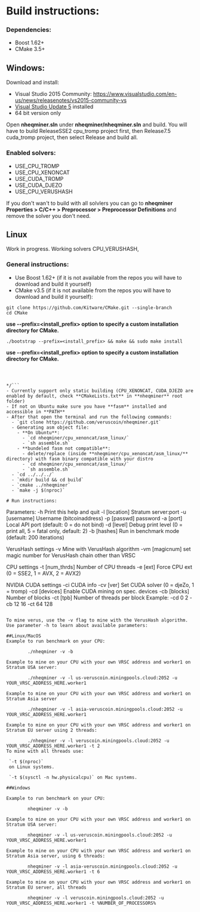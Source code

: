 # Build instructions:

### Dependencies:
  - Boost 1.62+
  - CMake 3.5+

## Windows:

Download and install:
- Visual Studio 2015 Community: https://www.visualstudio.com/en-us/news/releasenotes/vs2015-community-vs
- [Visual Studio Update 5](https://www.microsoft.com/en-us/download/details.aspx?id=48129) installed
- 64 bit version only

Open **nheqminer.sln** under **nheqminer/nheqminer.sln** and build. You will have to build ReleaseSSE2 cpu_tromp project first, then Release7.5 cuda_tromp project, then select Release and build all.

### Enabled solvers: 
  - USE_CPU_TROMP
  - USE_CPU_XENONCAT
  - USE_CUDA_TROMP
  - USE_CUDA_DJEZO
  - USE_CPU_VERUSHASH

If you don't wan't to build with all solvlers you can go to **nheqminer Properties > C/C++ > Preprocessor > Preprocessor Definitions** and remove the solver you don't need.

## Linux
Work in progress.
Working solvers CPU_VERUSHASH,
### General instructions:
  - Use Boost 1.62+ (if it is not available from the repos you will have to download and build it yourself)
  - CMake v3.5 (if it is not available from the repos you will have to download and build it yourself):
  ```
  git clone https://github.com/Kitware/CMake.git --single-branch
  cd CMake
  ```
  **use --prefix=<install_prefix> option to specify a custom installation directory for CMake.**

  ```
  ./bootstrap --prefix=<install_prefix> && make && sudo make install 
  ```
  **use --prefix=<install_prefix> option to specify a custom installation directory for CMake.**
  
  ```

  
  
  */```
  - Currently support only static building (CPU_XENONCAT, CUDA_DJEZO are enabled by default, check **CMakeLists.txt** in **nheqminer** root folder)
  - If not on Ubuntu make sure you have **fasm** installed and accessible in **PATH**
  - After that open the terminal and run the following commands:
    - `git clone https://github.com/veruscoin/nheqminer.git`
    - Generating asm object file:
      - **On Ubuntu**:
        - `cd nheqminer/cpu_xenoncat/asm_linux/`
        - `sh assemble.sh`
      - **bundeled fasm not compatible**:
        - delete/replace (inside **nheqminer/cpu_xenoncat/asm_linux/** directory) with fasm binary compatible with your distro
        - `cd nheqminer/cpu_xenoncat/asm_linux/`
        - `sh assemble.sh`
    - `cd ../../../`
    - `mkdir build && cd build`
    - `cmake ../nheqminer`
    - `make -j $(nproc)`
    
# Run instructions:

```

Parameters:
        -h              Print this help and quit
        -l [location]   Stratum server:port
        -u [username]   Username (bitcoinaddress)
        -p [passwd]     password
        -a [port]       Local API port (default: 0 = do not bind)
        -d [level]      Debug print level (0 = print all, 5 = fatal only, default: 2)
        -b [hashes]     Run in benchmark mode (default: 200 iterations)

VerusHash settings
        -v              Mine with VerusHash algorithm
        -vm [magicnum]  set magic number for VerusHash chain other than VRSC

CPU settings
        -t [num_thrds]  Number of CPU threads
        -e [ext]        Force CPU ext (0 = SSE2, 1 = AVX, 2 = AVX2)

NVIDIA CUDA settings
        -ci             CUDA info
        -cv [ver]       Set CUDA solver (0 = djeZo, 1 = tromp)
        -cd [devices]   Enable CUDA mining on spec. devices
        -cb [blocks]    Number of blocks
        -ct [tpb]       Number of threads per block
Example: -cd 0 2 -cb 12 16 -ct 64 128
```

To mine verus, use the -v flag to mine with the VerusHash algorithm. Use parameter -h to learn about available parameters:

##Linux/MacOS
Example to run benchmark on your CPU:

        ./nheqminer -v -b

Example to mine on your CPU with your own VRSC address and worker1 on Stratum USA server:

        ./nheqminer -v -l us-veruscoin.miningpools.cloud:2052 -u YOUR_VRSC_ADDRESS_HERE.worker1

Example to mine on your CPU with your own VRSC address and worker1 on Stratum Asia server

        ./nheqminer -v -l asia-veruscoin.miningpools.cloud:2052 -u YOUR_VRSC_ADDRESS_HERE.worker1 

Example to mine on your CPU with your own VRSC address and worker1 on Stratum EU server using 2 threads:

        ./nheqminer -v -l veruscoin.miningpools.cloud:2052 -u YOUR_VRSC_ADDRESS_HERE.worker1 -t 2
To mine with all threads use:
 
 `-t $(nproc)`
 on Linux systems.
 
 `-t $(sysctl -n hw.physicalcpu)` on Mac systems.
 
##Windows

Example to run benchmark on your CPU:

        nheqminer -v -b

Example to mine on your CPU with your own VRSC address and worker1 on Stratum USA server:

        nheqminer -v -l us-veruscoin.miningpools.cloud:2052 -u YOUR_VRSC_ADDRESS_HERE.worker1

Example to mine on your CPU with your own VRSC address and worker1 on Stratum Asia server, using 6 threads:

        nheqminer -v -l asia-veruscoin.miningpools.cloud:2052 -u YOUR_VRSC_ADDRESS_HERE.worker1 -t 6

Example to mine on your CPU with your own VRSC address and worker1 on Stratum EU server, all threads

        nheqminer -v -l veruscoin.miningpools.cloud:2052 -u YOUR_VRSC_ADDRESS_HERE.worker1 -t %NUMBER_OF_PROCESSORS%